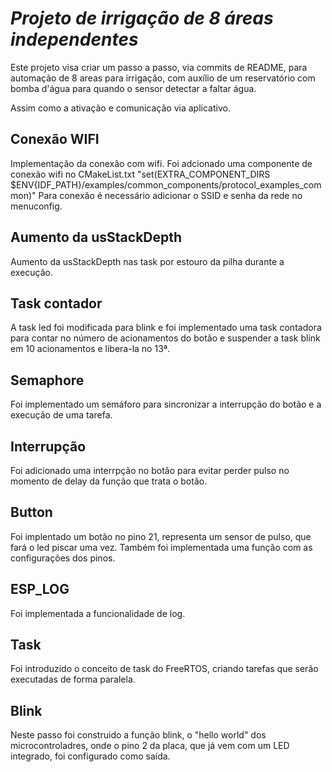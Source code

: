 # _Projeto de irrigação de 8 áreas independentes_

Este projeto visa criar um passo a passo, via commits de README, para automação de 8 areas para irrigação, com auxílio de um reservatório com bomba d'água para quando o sensor detectar a faltar água.

Assim como a ativação e comunicação via aplicativo.

## Conexão WIFI

Implementação da conexão com wifi. Foi adcionado uma componente de conexão wifi no CMakeList.txt
"set(EXTRA_COMPONENT_DIRS $ENV{IDF_PATH}/examples/common_components/protocol_examples_common)"
Para conexão é necessário adicionar o SSID e senha da rede no menuconfig.

## Aumento da usStackDepth

Aumento da usStackDepth nas task por estouro da pilha durante a execução.

## Task contador

A task led foi modificada para blink e foi implementado uma task contadora para contar no número de acionamentos do botão e suspender a task blink em 10 acionamentos e libera-la no 13ª.

## Semaphore

Foi implementado um semáforo para sincronizar a interrupção do botão e a execução de uma tarefa.

## Interrupção

Foi adicionado uma interrpção no botão para evitar perder pulso no momento de delay da função que trata o botão.

## Button

Foi implentado um botão no pino 21, representa um sensor de pulso, que fará o led piscar uma vez. Também foi implementada uma função com as configurações dos pinos.

## ESP_LOG

Foi implementada a funcionalidade de log.

## Task

Foi introduzido o conceito de task do FreeRTOS, criando tarefas que serão executadas de forma paralela.

## Blink

Neste passo foi construido a função blink, o "hello world" dos microcontroladres, onde o pino 2 da placa, que já vem com um LED integrado, foi configurado como saída.
